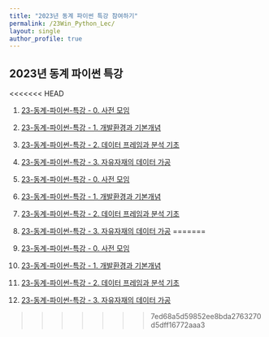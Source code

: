 ```yaml
---
title: "2023년 동계 파이썬 특강 참여하기"
permalink: /23Win_Python_Lec/
layout: single
author_profile: true
---
```



## 2023년 동계 파이썬 특강

<<<<<<< HEAD
1. [23-동계-파이썬-특강 - 0. 사전 모임](../_posts/2023-12-10-23win_pylec_00_0_outline.md/)
2. [23-동계-파이썬-특강 - 1. 개발환경과 기본개념](../_posts/2023-12-17-23win_pylec_01_1_theory/)
3. [23-동계-파이썬-특강 - 2. 데이터 프레임과 분석 기초](../_posts/2023-12-17-23win_pylec_02_2_code/)
4. [23-동계-파이썬-특강 - 3. 자유자재의 데이터 가공](../_posts/2023-12-17-23win_pylec_03_2_code/)


1. [23-동계-파이썬-특강 - 0. 사전 모임](https://hursoo.github.io/_posts/2023-12-10-23win_pylec_00_0_outline/)
2. [23-동계-파이썬-특강 - 1. 개발환경과 기본개념](https://hursoo.github.io/_posts/2023-12-17-23win_pylec_01_1_theory/)
3. [23-동계-파이썬-특강 - 2. 데이터 프레임과 분석 기초](https://hursoo.github.io/_posts/2023-12-17-23win_pylec_02_2_code/)
4. [23-동계-파이썬-특강 - 3. 자유자재의 데이터 가공](https://hursoo.github.io/_posts/2023-12-17-23win_pylec_03_2_code/)
=======
1. [23-동계-파이썬-특강 - 0. 사전 모임](https://hursoo.github.io/_posts/2023-12-10-23win_pylec_00_0_outline/)
2. [23-동계-파이썬-특강 - 1. 개발환경과 기본개념](https://hursoo.github.io/_posts/2023-12-17-23win_pylec_01_1_theory/)
3. [23-동계-파이썬-특강 - 2. 데이터 프레임과 분석 기초](https://hursoo.github.io/_posts/2023-12-17-23win_pylec_02_2_code/)
4. [23-동계-파이썬-특강 - 3. 자유자재의 데이터 가공](https://hursoo.github.io/_posts/2023-12-17-23win_pylec_03_2_code/)
>>>>>>> 7ed68a5d59852ee8bda2763270d5dff16772aaa3
